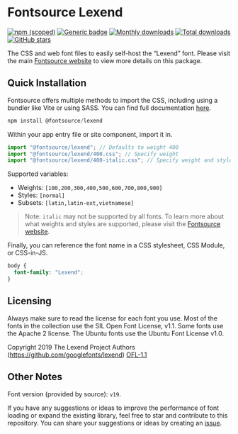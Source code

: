 # Fontsource Lexend

[![npm (scoped)](https://img.shields.io/npm/v/@fontsource/lexend?color=brightgreen)](https://www.npmjs.com/package/@fontsource/lexend) [![Generic badge](https://img.shields.io/badge/fontsource-passing-brightgreen)](https://github.com/fontsource/fontsource) [![Monthly downloads](https://badgen.net/npm/dm/@fontsource/lexend)](https://github.com/fontsource/fontsource) [![Total downloads](https://badgen.net/npm/dt/@fontsource/lexend)](https://github.com/fontsource/fontsource) [![GitHub stars](https://img.shields.io/github/stars/fontsource/fontsource.svg?style=social&label=Star)](https://github.com/fontsource/fontsource/stargazers)

The CSS and web font files to easily self-host the “Lexend” font. Please visit the main [Fontsource website](https://fontsource.org/fonts/lexend) to view more details on this package.

## Quick Installation

Fontsource offers multiple methods to import the CSS, including using a bundler like Vite or using SASS. You can find full documentation [here](https://fontsource.org/docs/getting-started/introduction).

```javascript
npm install @fontsource/lexend
```

Within your app entry file or site component, import it in.

```javascript
import "@fontsource/lexend"; // Defaults to weight 400
import "@fontsource/lexend/400.css"; // Specify weight
import "@fontsource/lexend/400-italic.css"; // Specify weight and style
```

Supported variables:
- Weights: `[100,200,300,400,500,600,700,800,900]`
- Styles: `[normal]`
- Subsets: `[latin,latin-ext,vietnamese]`

> Note: `italic` may not be supported by all fonts. To learn more about what weights and styles are supported, please visit the [Fontsource website](https://fontsource.org/fonts/lexend).

Finally, you can reference the font name in a CSS stylesheet, CSS Module, or CSS-in-JS.

```css
body {
  font-family: "Lexend";
}
```

## Licensing
Always make sure to read the license for each font you use. Most of the fonts in the collection use the SIL Open Font License, v1.1. Some fonts use the Apache 2 license. The Ubuntu fonts use the Ubuntu Font License v1.0.

Copyright 2019 The Lexend Project Authors (https://github.com/googlefonts/lexend)
[OFL-1.1](http://scripts.sil.org/OFL)

## Other Notes
Font version (provided by source): `v19`.

If you have any suggestions or ideas to improve the performance of font loading or expand the existing library, feel free to star and contribute to this repository. You can share your suggestions or ideas by creating an [issue](https://github.com/fontsource/fontsource/issues).